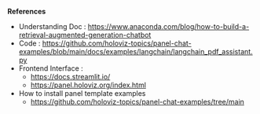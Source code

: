 **References**
- Understanding Doc : https://www.anaconda.com/blog/how-to-build-a-retrieval-augmented-generation-chatbot 
- Code : https://github.com/holoviz-topics/panel-chat-examples/blob/main/docs/examples/langchain/langchain_pdf_assistant.py
- Frontend Interface : 
  - https://docs.streamlit.io/
  - https://panel.holoviz.org/index.html
- How to install panel template examples 
  - https://github.com/holoviz-topics/panel-chat-examples/tree/main 
